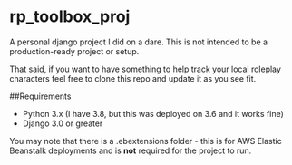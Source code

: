 # rp_toolbox_proj
A personal django project I did on a dare. This is not intended to be a production-ready project or setup.

That said, if you want to have something to help track your local roleplay characters feel free to clone this repo and update it as you see fit.

##Requirements
* Python 3.x (I have 3.8, but this was deployed on 3.6 and it works fine)
* Django 3.0 or greater

You may note that there is a .ebextensions folder - this is for AWS Elastic Beanstalk deployments and is **not** required for the project to run.
